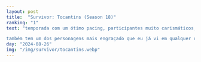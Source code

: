 ```yaml
---
layout: post
title:  "Survivor: Tocantins (Season 18)"
ranking: "1"
text: "temporada com um ótimo pacing, participantes muito carismáticos, estratégias bem elaboradas e votos emocionantes, minha favorita até agora.<br><br>

também tem um dos personagens mais engraçado que eu já vi em qualquer reality show, o fato de que ele consegue chegar tão longe sem ter a menor noção do que está acontecendo só deixa tudo melhor ainda."
day: "2024-08-26"
img: "/img/survivor/tocantins.webp"
---
```

